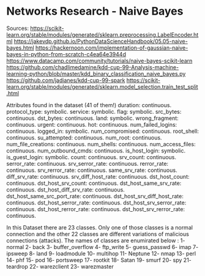 # Networks Research - Naive Bayes
Sources:
https://scikit-learn.org/stable/modules/generated/sklearn.preprocessing.LabelEncoder.html
https://jakevdp.github.io/PythonDataScienceHandbook/05.05-naive-bayes.html
https://hackernoon.com/implementation-of-gaussian-naive-bayes-in-python-from-scratch-c4ea64e3944d
https://www.datacamp.com/community/tutorials/naive-bayes-scikit-learn
https://github.com/chadlimedamine/kdd-cup-99-Analysis-machine-learning-python/blob/master/kdd_binary_classification_naive_bayes.py
https://github.com/jadianes/kdd-cup-99-spark
https://scikit-learn.org/stable/modules/generated/sklearn.model_selection.train_test_split.html


Attributes found in the dataset (41 of them!)
duration: continuous.
protocol_type: symbolic.
service: symbolic.
flag: symbolic.
src_bytes: continuous.
dst_bytes: continuous.
land: symbolic.
wrong_fragment: continuous.
urgent: continuous.
hot: continuous.
num_failed_logins: continuous.
logged_in: symbolic.
num_compromised: continuous.
root_shell: continuous.
su_attempted: continuous.
num_root: continuous.
num_file_creations: continuous.
num_shells: continuous.
num_access_files: continuous.
num_outbound_cmds: continuous.
is_host_login: symbolic.
is_guest_login: symbolic.
count: continuous.
srv_count: continuous.
serror_rate: continuous.
srv_serror_rate: continuous.
rerror_rate: continuous.
srv_rerror_rate: continuous.
same_srv_rate: continuous.
diff_srv_rate: continuous.
srv_diff_host_rate: continuous.
dst_host_count: continuous.
dst_host_srv_count: continuous.
dst_host_same_srv_rate: continuous.
dst_host_diff_srv_rate: continuous.
dst_host_same_src_port_rate: continuous.
dst_host_srv_diff_host_rate: continuous.
dst_host_serror_rate: continuous.
dst_host_srv_serror_rate: continuous.
dst_host_rerror_rate: continuous.
dst_host_srv_rerror_rate: continuous.


In this Dataset there are 23 classes. Only one of those classes is a normal connection and the other 22 classes are different variations of malicious connections (attacks).
The names of classes are enumirated below :
1- normal 2- back 3- buffer_overflow 4- ftp_write 5- guess_passwd 6- imap 7- ipsweep 8- land 9- loadmodule 10- multihop 11- Neptune 12- nmap 13- perl 14- phf 15- pod 16- portsweep 17- rootkit 18- Satan 19- smurf 20- spy 21- teardrop 22- warezclient 23- warezmaster
